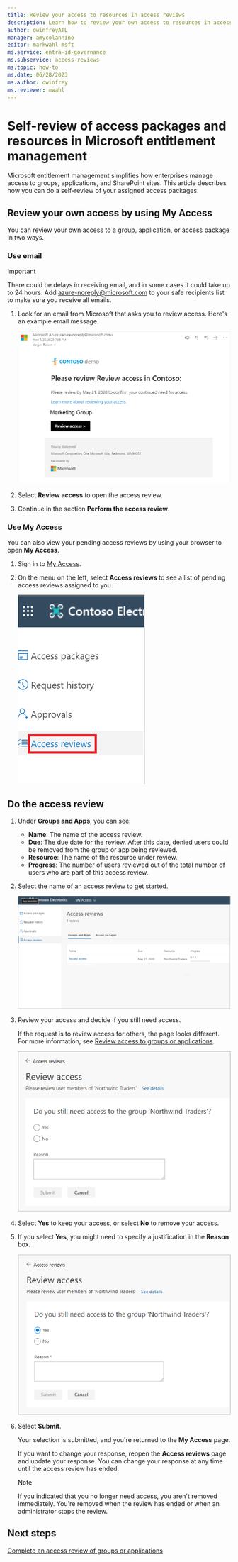 ```yaml
---
title: Review your access to resources in access reviews
description: Learn how to review your own access to resources in access reviews.
author: owinfreyATL
manager: amycolannino
editor: markwahl-msft
ms.service: entra-id-governance
ms.subservice: access-reviews
ms.topic: how-to
ms.date: 06/28/2023
ms.author: owinfrey
ms.reviewer: mwahl
---
```


# Self-review of access packages and resources in Microsoft entitlement management

Microsoft entitlement management simplifies how enterprises manage access to groups, applications, and SharePoint sites. This article describes how you can do a self-review of your assigned access packages.

## Review your own access by using My Access

You can review your own access to a group, application, or access package in two ways.

### Use email

>[!IMPORTANT]
> There could be delays in receiving email, and in some cases it could take up to 24 hours. Add azure-noreply@microsoft.com to your safe recipients list to make sure you receive all emails.

1. Look for an email from Microsoft that asks you to review access. Here's an example email message.

   ![Screenshot that shows an example email from Microsoft that asks you to review access to a group.](./media/self-access-review/access-review-email-preview.png)

1. Select **Review access** to open the access review.

1. Continue in the section **Perform the access review**.

### Use My Access

You can also view your pending access reviews by using your browser to open **My Access**.

1. Sign in to [My Access](https://myaccess.microsoft.com/).

1. On the menu on the left, select **Access reviews** to see a list of pending access reviews assigned to you.

   ![Screenshot that shows Access reviews on the menu.](./media/self-access-review/access-review-menu.png)

## Do the access review

1. Under **Groups and Apps**, you can see:

    - **Name**: The name of the access review.
    - **Due**: The due date for the review. After this date, denied users could be removed from the group or app being reviewed.
    - **Resource**: The name of the resource under review.
    - **Progress**: The number of users reviewed out of the total number of users who are part of this access review.

1. Select the name of an access review to get started.

   ![Screenshot that shows a pending access reviews list for apps and groups.](./media/self-access-review/access-reviews-list-preview.png)

1. Review your access and decide if you still need access.

    If the request is to review access for others, the page looks different. For more information, see [Review access to groups or applications](perform-access-review.md).

    ![Screenshot that shows an open access review that asks if you still need access to a group.](./media/self-access-review/review-access-preview.png)

1. Select **Yes** to keep your access, or select **No** to remove your access.

1. If you select **Yes**, you might need to specify a justification in the **Reason** box.

    ![Screenshot that shows selecting Yes to keep access to a group.](./media/self-access-review/review-access-yes-preview.png)

1. Select **Submit**.

    Your selection is submitted, and you're returned to the **My Access** page.

    If you want to change your response, reopen the **Access reviews** page and update your response. You can change your response at any time until the access review has ended.

    > [!NOTE]
    > If you indicated that you no longer need access, you aren't removed immediately. You're removed when the review has ended or when an administrator stops the review.

## Next steps

[Complete an access review of groups or applications](complete-access-review.md)
